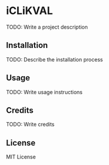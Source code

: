 # iCLiKVAL

TODO: Write a project description

## Installation

TODO: Describe the installation process

## Usage

TODO: Write usage instructions

## Credits

TODO: Write credits

## License

MIT License
